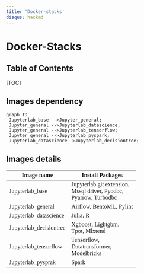 ```yaml
---
title: 'Docker-stacks'
disqus: hackmd
---
```


Docker-Stacks
===
## Table of Contents
[TOC]

## Images dependency
```mermaid
graph TD
 Jupyterlab_base -->Jupyter_general;
 Jupyter_general -->Jupyterlab_datascience;
 Jupyter_general -->Jupyterlab_tensorflow;
 Jupyter_general -->Jupyterlab_pyspark;
 Jupyterlab_datascience-->Jupyterlab_decisiontree;
```

Images details
---
<font face = 微軟雅黑>

|  Image name             | Install Packages                                                             |
|  ----                   | ----                                                                         |
| Jupyterlab_base         | Jupyterlab git extension, <br> Mssql driver, Pyodbc, <br> Pyarrow,  Turbodbc |
| Jupyterlab_general      | Airflow, BentoML, Pylint                                                     |
| Jupyterlab_datascience  | Julia, R                                                                     |
| Jupyterlab_decisiontree |  Xgboost, Lightgbm, <br> Tpot, Mlxtend                                       |
| Jupyterlab_tensorflow   | Tensorflow, <br> Datatransformer, <br> Modelbricks                           |
| Jupyterlab_pysprak      |  Spark                                                                       |

</font>